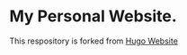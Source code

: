# My Personal Website. 

This respository is forked from [Hugo Website](https://github.com/pmichaillat/hugo-website)
